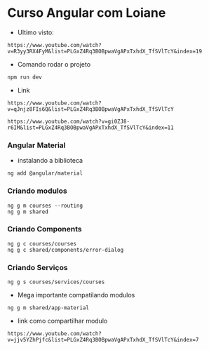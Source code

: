 # Curso Angular com Loiane

* Ultimo visto:
```
https://www.youtube.com/watch?v=R3yy3RX4FyM&list=PLGxZ4Rq3BOBpwaVgAPxTxhdX_TfSVlTcY&index=19
```

* Comando rodar o projeto
```
npm run dev
```

* Link
```
https://www.youtube.com/watch?v=qJnjz8FIs6Q&list=PLGxZ4Rq3BOBpwaVgAPxTxhdX_TfSVlTcY
```

```
https://www.youtube.com/watch?v=gi0ZJ8-r6IM&list=PLGxZ4Rq3BOBpwaVgAPxTxhdX_TfSVlTcY&index=11
```

### Angular Material

* instalando a biblioteca
```
ng add @angular/material
```

### Criando modulos
```
ng g m courses --routing
ng g m shared

```

### Criando Components
```
ng g c courses/courses
ng g c shared/components/error-dialog
```
### Criando Serviços
```
ng g s courses/services/courses
```

* Mega importante compatilando modulos
```
ng g m shared/app-material
```
* link como compartilhar modulo
```
https://www.youtube.com/watch?v=jjv5YZhPjfc&list=PLGxZ4Rq3BOBpwaVgAPxTxhdX_TfSVlTcY&index=7
```
